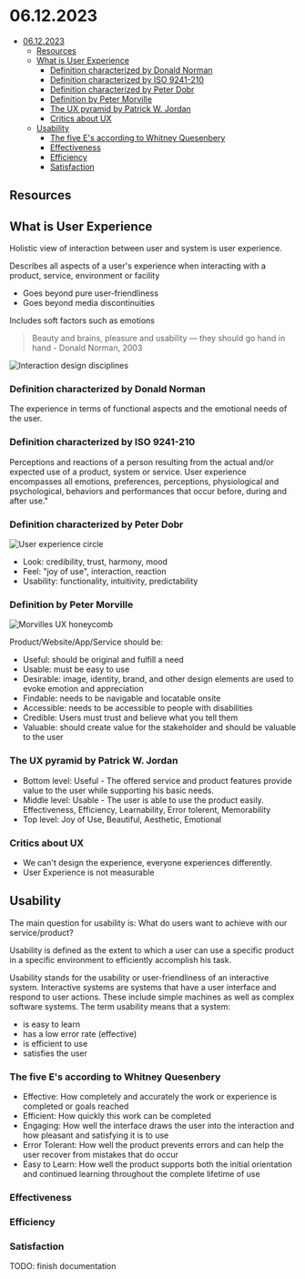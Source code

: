 # 06.12.2023

- [06.12.2023](#06122023)
  - [Resources](#resources)
  - [What is User Experience](#what-is-user-experience)
    - [Definition characterized by Donald Norman](#definition-characterized-by-donald-norman)
    - [Definition characterized by ISO 9241-210](#definition-characterized-by-iso-9241-210)
    - [Definition characterized by Peter Dobr](#definition-characterized-by-peter-dobr)
    - [Definition by Peter Morville](#definition-by-peter-morville)
    - [The UX pyramid by Patrick W. Jordan](#the-ux-pyramid-by-patrick-w-jordan)
    - [Critics about UX](#critics-about-ux)
  - [Usability](#usability)
    - [The five E's according to Whitney Quesenbery](#the-five-es-according-to-whitney-quesenbery)
    - [Effectiveness](#effectiveness)
    - [Efficiency](#efficiency)
    - [Satisfaction](#satisfaction)

## Resources

## What is User Experience
Holistic view of interaction between user and system is user experience.

Describes all aspects of a user's experience when interacting with a product, service, environment or facility
- Goes beyond pure user-friendliness
- Goes beyond media discontinuities

Includes soft factors such as emotions

> Beauty and brains, pleasure and usability —
they should go hand in hand - Donald Norman, 2003

![Interaction design disciplines](Interaction-Design-Disciplines.png)

### Definition characterized by Donald Norman
The experience in terms of functional aspects and the emotional needs of the user.

### Definition characterized by ISO 9241-210
Perceptions and reactions of a person resulting from the actual and/or expected use of a product, system or service. User experience encompasses all emotions, preferences, perceptions, physiological and psychological, behaviors and performances that occur before, during and after use."

### Definition characterized by Peter Dobr
![User experience circle](User-experience.svg)

- Look: credibility, trust, harmony, mood
- Feel: "joy of use", interaction, reaction
- Usability: functionality, intuitivity, predictability

### Definition by Peter Morville

![Morvilles UX honeycomb](Morvilles-User-Experience-Honeycomb-35-Useful-fit-for-practical-use-in-the-clinical.png)

Product/Website/App/Service should be:
- Useful: should be original and fulfill a need
- Usable: must be easy to use
- Desirable: image, identity, brand, and other design elements are used to evoke emotion and appreciation
- Findable: needs to be navigable and locatable onsite
- Accessible: needs to be accessible to people with disabilities
- Credible: Users must trust and believe what you tell them
- Valuable: should create value for the stakeholder and should be valuable to the user

### The UX pyramid by Patrick W. Jordan

- Bottom level: Useful - The offered service and product features provide value to the user while supporting his basic needs.
- Middle level: Usable - The user is able to use the product easily. Effectiveness, Efficiency, Learnability, Error tolerent, Memorability
- Top level: Joy of Use, Beautiful, Aesthetic, Emotional

### Critics about UX

- We can't design the experience, everyone experiences differently.
- User Experience is not measurable

## Usability

The main question for usability is: What do users want to achieve with our service/product?

Usability is defined as the extent to which a user can use a specific product in a specific environment to efficiently accomplish his task.

Usability stands for the usability or user-friendliness of an interactive system. Interactive systems are systems that have a user interface and respond to user actions. These include simple machines as well as complex software systems. The term usability means that a system:
- is easy to learn
- has a low error rate (effective)
- is efficient to use
- satisfies the user

### The five E's according to Whitney Quesenbery

- Effective: How completely and accurately the work or experience is completed or goals reached
- Efficient: How quickly this work can be completed
- Engaging: How well the interface draws the user into the interaction and how pleasant and satisfying it is to use
- Error Tolerant: How well the product prevents errors and can help the user recover from mistakes that do occur
- Easy to Learn: How well the product supports both the initial orientation and continued learning throughout the complete lifetime of use

### Effectiveness

### Efficiency

### Satisfaction

TODO: finish documentation